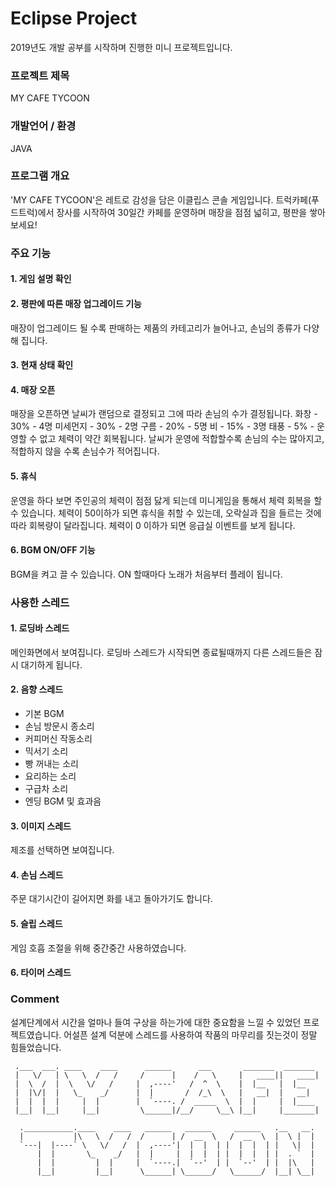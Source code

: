 # Eclipse Project
2019년도 개발 공부를 시작하며 진행한 미니 프로젝트입니다.

### 프로젝트 제목
MY CAFE TYCOON

### 개발언어 / 환경
JAVA

### 프로그램 개요
'MY CAFE TYCOON'은 레트로 감성을 담은 이클립스 콘솔 게임입니다.
트럭카페(푸드트럭)에서 장사를 시작하여 30일간 카페를 운영하며 매장을 점점 넓히고, 평판을 쌓아보세요!

### 주요 기능

#### 1. 게임 설명 확인

#### 2. 평판에 따른 매장 업그레이드 기능
매장이 업그레이드 될 수록 판매하는 제품의 카테고리가 늘어나고, 손님의 종류가 다양해 집니다.

#### 3. 현재 상태 확인

#### 4. 매장 오픈
매장을 오픈하면 날씨가 랜덤으로 결정되고 그에 따라 손님의 수가 결정됩니다.
화창 - 30% - 4명
미세먼지 - 30% - 2명
구름 - 20% - 5명
비 - 15% - 3명
태풍 - 5% - 운영할 수 없고 체력이 약간 회복됩니다.
날씨가 운영에 적합할수록 손님의 수는 많아지고, 적합하지 않을 수록 손님수가 적어집니다.

#### 5. 휴식
운영을 하다 보면 주인공의 체력이 점점 닳게 되는데 미니게임을 통해서 체력 회복을 할 수 있습니다.
체력이 50이하가 되면 휴식을 취할 수 있는데, 오락실과 집을 들르는 것에 따라 회복량이 달라집니다.
체력이 0 이하가 되면 응급실 이벤트를 보게 됩니다.

#### 6. BGM ON/OFF 기능
BGM을 켜고 끌 수 있습니다. ON 할때마다 노래가 처음부터 플레이 됩니다.


### 사용한 스레드
#### 1. 로딩바 스레드
메인화면에서 보여집니다. 로딩바 스레드가 시작되면 종료될때까지 다른 스레드들은 잠시 대기하게 됩니다.

#### 2. 음향 스레드
- 기본 BGM
- 손님 방문시 종소리
- 커피머신 작동소리
- 믹서기 소리
- 빵 꺼내는 소리
- 요리하는 소리
- 구급차 소리
- 엔딩 BGM 및 효과음

#### 3. 이미지 스레드
제조를 선택하면 보여집니다.

#### 4. 손님 스레드
주문 대기시간이 길어지면 화를 내고 돌아가기도 합니다.

#### 5. 슬립 스레드
게임 호흡 조절을 위해 중간중간 사용하였습니다.

#### 6. 타이머 스레드

### Comment
설계단계에서 시간을 얼마나 들여 구상을 하는가에 대한 중요함을 느낄 수 있었던 프로젝트였습니다. 어설픈 설계 덕분에 스레드를 사용하여 작품의 마무리를 짓는것이 정말 힘들었습니다.


```
 .___  ___. ____    ____      ______      ___       _______  _______ 
 |   \/   | \   \  /   /     /      |    /   \     |   ____||   ____|
 |  \  /  |  \   \/   /     |  ,----'   /  ^  \    |  |__   |  |__   
 |  |\/|  |   \_    _/      |  |       /  /_\  \   |   __|  |   __|  
 |  |  |  |     |  |        |  `----. /  _____  \  |  |     |  |____  
 |__|  |__|     |__|         \______|/__/     \__\ |__|     |_______|

  .___________.____    ____   ______   ______     ______   .__   __. 
  |           |\   \  /   /  /      | /  __  \   /  __  \  |  \ |  |  
  `---|  |----` \   \/   /  |  ,----'|  |  |  | |  |  |  | |   \|  |   
      |  |       \_    _/   |  |     |  |  |  | |  |  |  | |  . `  |      
      |  |         |  |     |  `----.|  `--'  | |  `--'  | |  |\   |    
      |__|         |__|      \______| \______/   \______/  |__| \__| 
```
